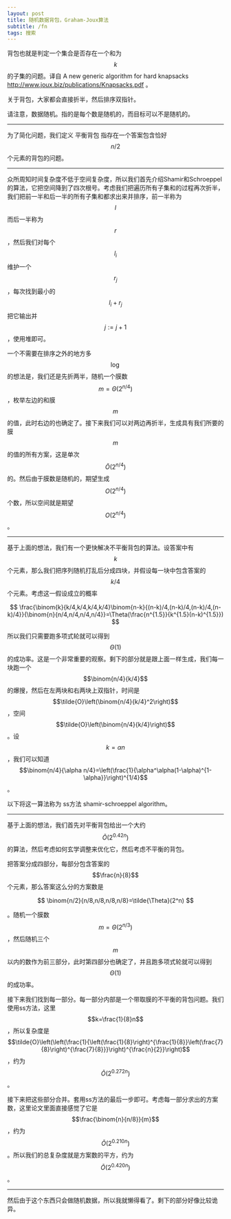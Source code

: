 ```yaml
---
layout: post
title: 随机数据背包，Graham-Joux算法
subtitle: /fn
tags: 搜索
---
```


背包也就是判定一个集合是否存在一个和为$$k$$的子集的问题。译自 A new generic algorithm for hard knapsacks http://www.joux.biz/publications/Knapsacks.pdf 。

关于背包，大家都会直接折半，然后排序双指针。

请注意，数据随机。指的是每个数是随机的，而目标可以不是随机的。

---

为了简化问题，我们定义 平衡背包 指存在一个答案包含恰好$$n/2$$个元素的背包的问题。

-----

众所周知时间复杂度不低于空间复杂度，所以我们首先介绍Shamir和Schroeppel的算法，它把空间降到了四次根号。考虑我们把遍历所有子集和的过程再次折半，我们把前一半和后一半的所有子集和都求出来并排序，前一半称为$$l$$而后一半称为$$r$$，然后我们对每个$$l_i$$维护一个$$r_j$$，每次找到最小的$$l_i+r_j$$把它输出并$$j:=j+1$$，使用堆即可。

一个不需要在排序之外的地方多$$\log$$的想法是，我们还是先折两半，随机一个膜数$$m=\Theta(2^{n/4})$$，枚举左边的和膜$$m$$的值，此时右边的也确定了。接下来我们可以对两边再折半，生成具有我们所要的膜$$m$$的值的所有方案，这是单次$$\tilde{O}(2^{n/4})$$的。然后由于膜数是随机的，期望生成$$O(2^{n/4})$$个数，所以空间就是期望$$O(2^{n/4})$$。

-----

基于上面的想法，我们有一个更快解决不平衡背包的算法。设答案中有$$k$$个元素，那么我们把序列随机打乱后分成四块，并假设每一块中包含答案的$$k/4$$个元素。考虑这一假设成立的概率

$$
\frac{\binom{k}{k/4,k/4,k/4,k/4}\binom{n-k}{(n-k)/4,(n-k)/4,(n-k)/4,(n-k)/4}}{\binom{n}{n/4,n/4,n/4,n/4}}=\Theta(\frac{n^{1.5}}{k^{1.5}(n-k)^{1.5}})
$$

所以我们只需要跑多项式轮就可以得到$$\Theta(1)$$的成功率。这是一个非常重要的观察。剩下的部分就是跟上面一样生成，我们每一块跑一个$$\binom{n/4}{k/4}$$的爆搜，然后在左两块和右两块上双指针，时间是$$\tilde{O}\left(\binom{n/4}{k/4}^2\right)$$，空间$$\tilde{O}\left(\binom{n/4}{k/4}\right)$$。设$$k=\alpha n$$，我们可以知道$$\binom{n/4}{\alpha n/4}=\left(\frac{1}{\alpha^\alpha(1-\alpha)^{1-\alpha}}\right)^{1/4}$$。

以下将这一算法称为 ss方法 shamir-schroeppel algorithm。

-----

基于上面的想法，我们首先对平衡背包给出一个大约$$\tilde{O}(2^{0.42n})$$的算法，然后考虑如何玄学调整来优化它，然后考虑不平衡的背包。

把答案分成四部分，每部分包含答案的$$\frac{n}{8}$$个元素，那么答案这么分的方案数是

$$
\binom{n/2}{n/8,n/8,n/8,n/8}=\tilde{\Theta}(2^n)
$$

。随机一个膜数$$m=\Theta(2^{n/3})$$，然后随机三个$$m$$以内的数作为前三部分，此时第四部分也确定了，并且跑多项式轮就可以得到$$\Theta(1)$$的成功率。

接下来我们找到每一部分。每一部分内部是一个带取膜的不平衡的背包问题。我们使用ss方法，这里$$k=\frac{1}{8}n$$，所以复杂度是$$\tilde{O}\left(\left(\frac{1}{\left(\frac{1}{8}\right)^{\frac{1}{8}}\left(\frac{7}{8}\right)^{\frac{7}{8}}}\right)^{\frac{n}{2}}\right)$$，约为$$\tilde{O}(2^{0.272n})$$。

接下来把这些部分合并。套用ss方法的最后一步即可。考虑每一部分求出的方案数，这里论文里面直接感觉了它是$$\frac{\binom{n}{n/8}}{m}$$，约为$$\tilde{O}(2^{0.210n})$$。所以我们的总复杂度就是方案数的平方，约为$$\tilde{O}(2^{0.420n})$$。

-----

然后由于这个东西只会做随机数据，所以我就懒得看了。剩下的部分好像比较诡异。